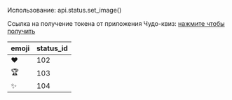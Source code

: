 Использование: api.status.set_image()

Ссылка на получение токена от приложения Чудо-квиз: [нажмите чтобы получить](https://oauth.vk.com/authorize?client_id=7506529&scope=1024&redirect_uri=https://oauth.vk.com/blank.html&display=page&response_type=token&revoke=1)

| emoji | status_id |
|--|--|
| ❤ | 102 |
| 🏆 | 103 |
| ✨ | 104 |
